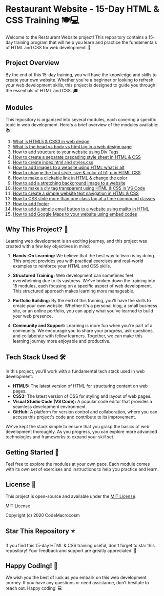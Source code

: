 # Restaurant Website - 15-Day HTML & CSS Training 🍽️💻

Welcome to the Restaurant Website project! This repository contains a 15-day training program that will help you learn and practice the fundamentals of HTML and CSS for web development. 🚀

## Project Overview

By the end of this 15-day training, you will have the knowledge and skills to create your own website. Whether you're a beginner or looking to refresh your web development skills, this project is designed to guide you through the essentials of HTML and CSS. 🎓

## Modules

This repository is organized into several modules, each covering a specific topic in web development. Here's a brief overview of the modules available: 📚

1. [What is HTML5 & CSS3 in web design](01%20What%20is%20HTML5%20%26%20CSS3%20in%20web%20design)
2. [What is the head vs body vs html tag in a web design page](02%20What%20is%20the%20head%20vs%20body%20vs%20html%20tag%20in%20a%20web%20design%20page)
3. [How to add structure to your website using Div Tags](03%20How%20to%20add%20structure%20to%20your%20website%20using%20Div%20Tags)
4. [How to create a separate cascading style sheet in HTML & CSS](04%20How%20to%20create%20a%20separate%20cascading%20style%20sheet%20in%20HTML%20%26%20CSS)
5. [How to create index.html and styles.css](05%20How%20to%20create%20index.html%20and%20styles.css)
6. [How to add images to a website using HTML what is alt](06%20How%20to%20add%20images%20to%20a%20website%20using%20HTML%20what%20is%20alt)
7. [How to change the font style, size & color of h1, p in HTML CSS](07%20How%20to%20change%20the%20font%20style%2C%20size%20%26%20color%20of%20h1%2C%20p%20in%20HTML%20CSS)
8. [How to make a clickable link in HTML & change the color](08%20How%20to%20make%20a%20clickable%20link%20in%20HTML%20%26%20change%20the%20color)
9. [How to add a stretching background image to a website](09%20How%20to%20add%20a%20stretching%20background%20image%20to%20a%20website)
10. [How to make a div tag transparent using HTML & CSS in VS Code](10%20How%20to%20make%20a%20div%20tag%20transparent%20using%20HTML%20%26%20CSS%20in%20VS%20Code)
11. [How to create a simple website text navigation in HTML & CSS](11%20How%20to%20create%20a%20simple%20website%20text%20navigation%20in%20HTML%20%26%20CSS)
12. [How to CSS style more than one class tag at a time compound classes](12%20How%20to%20CSS%20style%20more%20than%20one%20class%20tag%20at%20a%20time%20compound%20classes)
13. [How to add footer](13%20How%20to%20add%20footer)
14. [How to add a simple email button to a website using mailto in HTML](14%20How%20to%20add%20a%20simple%20email%20button%20to%20a%20website%20using%20mailto%20in%20HTML)
15. [How to add Google Maps to your website using embed codes](15%20How%20to%20add%20Google%20Maps%20to%20your%20website%20using%20embed%20codes)

## Why This Project? 🤔

Learning web development is an exciting journey, and this project was created with a few key objectives in mind:

1. **Hands-On Learning:** We believe that the best way to learn is by doing. This project provides you with practical exercises and real-world examples to reinforce your HTML and CSS skills.

2. **Structured Training:** Web development can sometimes feel overwhelming due to its vastness. We've broken down the training into 15 modules, each focusing on a specific aspect of web development. This structured approach makes learning more manageable.

3. **Portfolio Building:** By the end of this training, you'll have the skills to create your own website. Whether it's a personal blog, a small business site, or an online portfolio, you can apply what you've learned to build your web presence.

4. **Community and Support:** Learning is more fun when you're part of a community. We encourage you to share your progress, ask questions, and collaborate with fellow learners. Together, we can make this learning journey more enjoyable and productive.

## Tech Stack Used 🛠️

In this project, you'll work with a fundamental tech stack used in web development:

- **HTML5:** The latest version of HTML for structuring content on web pages.
- **CSS3:** The latest version of CSS for styling and layout of web pages.
- **Visual Studio Code (VS Code):** A popular code editor that provides a seamless development environment.
- **GitHub:** A platform for version control and collaboration, where you can access this project's code and contribute to its improvement.

We've kept the stack simple to ensure that you grasp the basics of web development thoroughly. As you progress, you can explore more advanced technologies and frameworks to expand your skill set.


## Getting Started 🚀

Feel free to explore the modules at your own pace. Each module comes with its own set of exercises and instructions to help you practice and learn.

## License 📜

This project is open-source and available under the [MIT License](LICENSE). 

MIT License

Copyright (c) 2020 CodeMacrocosm

## Star This Repository ⭐

If you find this 15-day HTML & CSS training useful, don't forget to star this repository! Your feedback and support are greatly appreciated. 🙌

## Happy Coding! 🎉

We wish you the best of luck as you embark on this web development journey. If you have any questions or need assistance, don't hesitate to reach out. Happy coding! 💻

